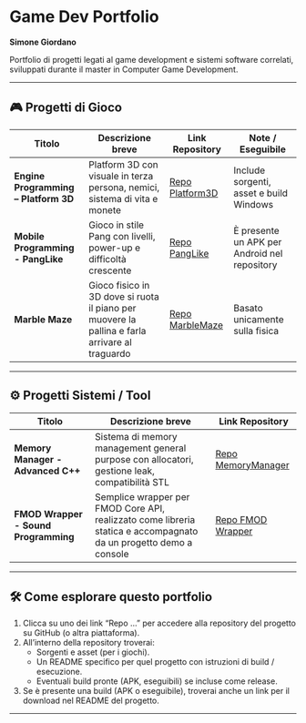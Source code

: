 # Game Dev Portfolio  
**Simone Giordano**  

Portfolio di progetti legati al game development e sistemi software correlati, sviluppati durante il master in Computer Game Development.    

---

## 🎮 Progetti di Gioco

| Titolo | Descrizione breve | Link Repository | Note / Eseguibile |
|---|---|---|---|
| **Engine Programming – Platform 3D** | Platform 3D con visuale in terza persona, nemici, sistema di vita e monete | [Repo Platform3D](https://github.com/SimoneGiordano02/Platform3D) | Include sorgenti, asset e build Windows |
| **Mobile Programming - PangLike** | Gioco in stile Pang con livelli, power-up e difficoltà crescente | [Repo PangLike](https://github.com/SimoneGiordano02/Pang-like_Mobile) | È presente un APK per Android nel repository |
| **Marble Maze** | Gioco fisico in 3D dove si ruota il piano per muovere la pallina e farla arrivare al traguardo| [Repo MarbleMaze](https://github.com/SimoneGiordano02/Marble_Maze) | Basato unicamente sulla fisica |


---

## ⚙️ Progetti Sistemi / Tool

| Titolo | Descrizione breve | Link Repository |
|---|---|---|
| **Memory Manager - Advanced C++** | Sistema di memory management general purpose con allocatori, gestione leak, compatibilità STL | [Repo MemoryManager](https://github.com/SimoneGiordano02/Memory_Manager-Advanced_C-) |
| **FMOD Wrapper - Sound Programming** | Semplice wrapper per FMOD Core API, realizzato come libreria statica e accompagnato da un progetto demo a console | [Repo FMOD Wrapper](https://github.com/SimoneGiordano02/FMOD_Wrapper) |
---

## 🛠️ Come esplorare questo portfolio

1. Clicca su uno dei link “Repo …” per accedere alla repository del progetto su GitHub (o altra piattaforma).  
2. All’interno della repository troverai:  
   - Sorgenti e asset (per i giochi).  
   - Un README specifico per quel progetto con istruzioni di build / esecuzione.  
   - Eventuali build pronte (APK, eseguibili) se incluse come release.  
3. Se è presente una build (APK o eseguibile), troverai anche un link per il download nel README del progetto.  

---



